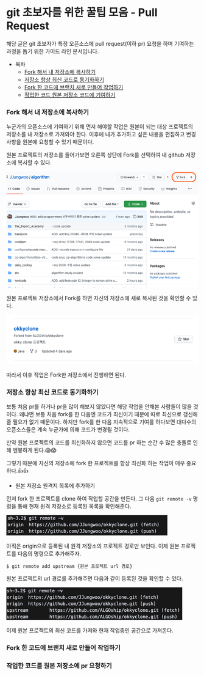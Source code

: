 # git 초보자를 위한 꿀팁 모음 - Pull Request

해당 글은 git 초보자가 특정 오픈소스에 pull request(이하 pr) 요청을 하며 기여하는 과정을 돕기 위한 가이드 라인 문서입니다.

- 목차
  - [Fork 해서 내 저장소에 복사하기](#Fork-해서-내-저장소에-복사하기)
  - [저장소 항상 최신 코드로 동기화하기](#저장소-항상-최신-코드로-동기화하기)
  - [Fork 한 코드에 브랜치 새로 만들어 작업하기](#Fork-한-코드에-브랜치-새로-만들어-작업하기)
  - [작업한 코드 원본 저장소 코드에 기여하기](#작업한-코드를-원본-저장소에-pr-요청하기)

### Fork 해서 내 저장소에 복사하기

누군가의 오픈소스에 기여하기 위해 먼저 해야할 작업은 원본이 되는 대상 프로젝트의 저장소를 내 저장소로 가져와야 한다. 이후에 내가 추가하고 싶은 내용을 편집하고 변경사항을 원본에 요청할 수 있기 때문이다.

원본 프로젝트의 저장소를 들어가보면 오른쪽 상단에 Fork를 선택하여 내 github 저장소에 복사할 수 있다.

![ex_fork](./git-for-beginner/ex_fork.png)

원본 프로젝트 저장소에서 Fork를 하면 자신의 저장소에 새로 복사된 것을 확인할 수 있다.

![result_fork](./git-for-beginner/result_fork.png)

따라서 이후 작업은 Fork한 저장소에서 진행하면 된다.

### 저장소 항상 최신 코드로 동기화하기

보통 처음 pr를 하거나 pr을 많이 해보지 않았다면 해당 작업을 안해본 사람들이 많을 것이다. 
왜냐면 보통 처음 fork를 한 다음엔 코드가 최신이기 때문에 따로 최신으로 갱신해줄 필요가 없기 때문이다. 
하지만 fork를 한 다음 지속적으로 기여를 하다보면 대다수의 오픈소스들은 계속 누군가에 의해 코드가 변경될 것이다.

만약 원본 프로젝트의 코드를 최신화하지 않으면 코드를 pr 하는 순간 수 많은 충돌로 인해 멘붕하게 된다.😱😱

그렇기 때문에 자신의 저장소에 fork 한 프로젝트를 항상 최신화 하는 작업이 매우 중요하다.👍👍

- 원본 저장소 원격지 목록에 추가하기

먼저 fork 한 프로젝트를 clone 하여 작업할 공간을 만든다. 그 다음 `git remote -v` 명령을 통해 현재 원격 저장소로 등록된 목록을 확인해준다. 

![remote_1](./git-for-beginner/remote_1.png)

아직은 origin으로 등록된 내 원격 저장소의 프로젝트 경로만 보인다. 이제 원본 프로젝트를 다음의 명령으로 추가해주자.

```git
$ git remote add upstream {원본 프로젝트 url 경로}
```

원본 프로젝트의 url 경로를 추가해주면 다음과 같이 등록된 것을 확인할 수 있다.

![remote_2](./git-for-beginner/remote_2.png)

이제 원본 프로젝트의 최신 코드를 가져와 현재 작업중인 공간으로 가져온다.



### Fork 한 코드에 브랜치 새로 만들어 작업하기


### 작업한 코드를 원본 저장소에 pr 요청하기

